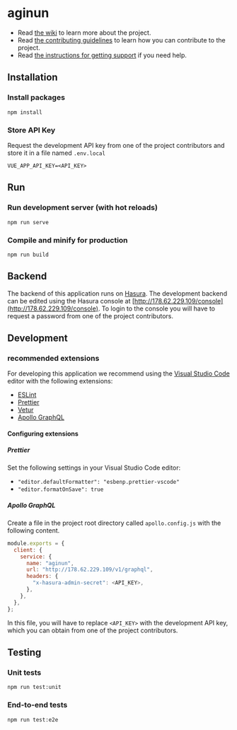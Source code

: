 # aginun

* Read [the wiki](https://github.com/xrnl/aginun/wiki) to learn more about the project.
* Read [the contributing guidelines](https://github.com/xrnl/aginun/blob/master/CONTRIBUTING.md) to learn how you can contribute to the project.
* Read [the instructions for getting support](https://github.com/xrnl/aginun/blob/master/SUPPORT.md) if you need help.

## Installation

### Install packages

```
npm install
```

### Store API Key

Request the development API key from one of the project contributors and store it in a file named `.env.local`

```
VUE_APP_API_KEY=<API_KEY>
```

## Run

### Run development server (with hot reloads)

```
npm run serve
```

### Compile and minify for production
```
npm run build
```

## Backend

The backend of this application runs on [Hasura](https://hasura.io/). The development backend can be edited using the Hasura console at [http://178.62.229.109/console](http://178.62.229.109/console). To login to the console you will have to request a password from one of the project contributors.

## Development

### recommended extensions
For developing this application we recommend using the [Visual Studio Code](https://code.visualstudio.com/) editor with the following extensions:

- [ESLint](https://github.com/Microsoft/vscode-eslint.git)
- [Prettier](https://github.com/prettier/prettier-vscode.git)
- [Vetur](https://github.com/vuejs/vetur.git)
- [Apollo GraphQL](https://github.com/apollographql/apollo-tooling)

#### Configuring extensions

##### Prettier

Set the following settings in your Visual Studio Code editor:

- `"editor.defaultFormatter": "esbenp.prettier-vscode"`
- `"editor.formatOnSave": true`

##### Apollo GraphQL

Create a file in the project root directory called `apollo.config.js` with the following content.

```js
module.exports = {
  client: {
    service: {
      name: "aginun",
      url: "http://178.62.229.109/v1/graphql",
      headers: {
        "x-hasura-admin-secret": <API_KEY>,
      },
    },
  },
};
```
In this file, you will have to replace `<API_KEY>` with the development API key, which you can obtain from one of the project contributors.

## Testing

### Unit tests

```
npm run test:unit
```

### End-to-end tests

```
npm run test:e2e
```
